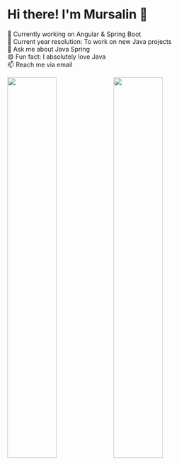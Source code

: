 # Hi there! I'm Mursalin 👋

🔭 Currently working on Angular & Spring Boot <br>
🎯 Current year resolution: To work on new Java projects <br>
💬 Ask me about Java Spring  <br>
😄 Fun fact: I absolutely love Java <br>
📫 Reach me via email <br>

<img align ="left" width= "47%" src="https://github-readme-stats.vercel.app/api?username=md-mursalin&show_icons=true&theme=radical"/>

<img align ="left" width= "47%" src="https://github-readme-stats.vercel.app/api/top-langs/?username=md-mursalin&layout=compact"/>







